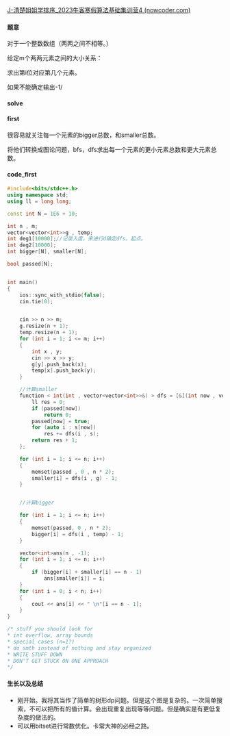 [J-清楚姐姐学排序_2023牛客寒假算法基础集训营4 (nowcoder.com)](https://ac.nowcoder.com/acm/contest/46812/J)

#### 题意

对于一个整数数组（两两之间不相等。）

给定m个两两元素之间的大小关系：

求出第i位对应第几个元素。

如果不能确定输出-1/

#### solve 

#### first

很容易就关注每一个元素的bigger总数，和smaller总数。

将他们转换成图论问题，bfs，dfs求出每一个元素的更小元素总数和更大元素总数。

#### code_first

```cpp
#include<bits/stdc++.h>
using namespace std;
using ll = long long;

const int N = 1E6 + 10;

int n , m;
vector<vector<int>>g , temp;
int deg1[10000];//记录入度。来进行d确定dfs。起点。
int deg2[10000];
int bigger[N], smaller[N];

bool passed[N];


int main()
{
	ios::sync_with_stdio(false);
	cin.tie(0);


	cin >> n >> m;
	g.resize(n + 1);
	temp.resize(n + 1);
	for (int i = 1; i <= m; i++)
	{
		int x , y;
		cin >> x >> y;
		g[y].push_back(x);
		temp[x].push_back(y);
	}

	//计算smaller
	function < int(int , vector<vector<int>>&) > dfs = [&](int now , vector<vector<int>>& s)->int{
		ll res = 0;
		if (passed[now])
			return 0;
		passed[now] = true;
		for (auto i : s[now])
			res += dfs(i , s);
		return res + 1;
	};

	for (int i = 1; i <= n; i++)
	{
		memset(passed , 0 , n * 2);
		smaller[i] = dfs(i , g) - 1;
	}


	//计算bigger

	for (int i = 1; i <= n; i++)
	{
		memset(passed, 0 , n * 2);
		bigger[i] = dfs(i , temp) - 1;
	}

	vector<int>ans(n , -1);
	for (int i = 1; i <= n; i++)
	{
		if (bigger[i] + smaller[i] == n - 1)
			ans[smaller[i]] = i;
	}
	for (int i = 0; i < n; i++)
	{
		cout << ans[i] << " \n"[i == n - 1];
	}
}

/* stuff you should look for
* int overflow, array bounds
* special cases (n=1?)
* do smth instead of nothing and stay organized
* WRITE STUFF DOWN
* DON'T GET STUCK ON ONE APPROACH
*/
```





#### 生长以及总结

- 刚开始。我将其当作了简单的树形dp问题。但是这个图是复杂的。一次简单搜索，不可以把所有的值计算。会出现重复出现等等问题。但是确实是有更低复杂度的做法的。
- 可以用bitset进行常数优化。卡常大神的必经之路。




